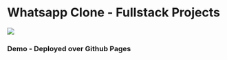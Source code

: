 # Whatsapp Clone - Fullstack Projects

![](whatsapp-clone.gif)

### Demo - Deployed over Github Pages 

